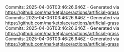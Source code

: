 Commits: 2025-04-06T03:46:26.646Z - Generated via https://github.com/marketplace/actions/artificial-grass
<br>
Commits: 2025-04-06T03:46:26.646Z - Generated via https://github.com/marketplace/actions/artificial-grass
<br>
Commits: 2025-04-06T03:46:26.646Z - Generated via https://github.com/marketplace/actions/artificial-grass
<br>
Commits: 2025-04-06T03:46:26.646Z - Generated via https://github.com/marketplace/actions/artificial-grass
<br>

